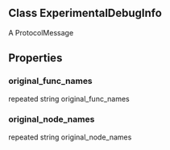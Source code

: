 ## Class ExperimentalDebugInfo

A ProtocolMessage
## Properties
### original_func_names

repeated string original_func_names
### original_node_names

repeated string original_node_names
